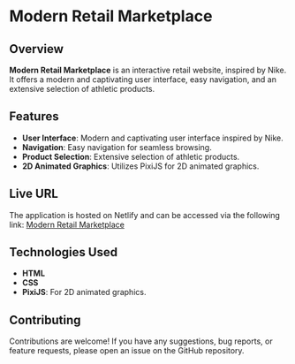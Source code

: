 # Modern Retail Marketplace

## Overview

**Modern Retail Marketplace** is an interactive retail website, inspired by Nike. It offers a modern and captivating user interface, easy navigation, and an extensive selection of athletic products.

## Features

- **User Interface**: Modern and captivating user interface inspired by Nike.
- **Navigation**: Easy navigation for seamless browsing.
- **Product Selection**: Extensive selection of athletic products.
- **2D Animated Graphics**: Utilizes PixiJS for 2D animated graphics.

## Live URL

The application is hosted on Netlify and can be accessed via the following link: [Modern Retail Marketplace](https://retail-marketplace.netlify.app/)

## Technologies Used

- **HTML**
- **CSS**
- **PixiJS**: For 2D animated graphics.

## Contributing

Contributions are welcome! If you have any suggestions, bug reports, or feature requests, please open an issue on the GitHub repository.
